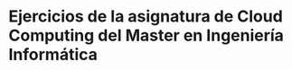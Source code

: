 Ejercicios de la asignatura de Cloud Computing del Master en Ingeniería Informática
===================================================================================